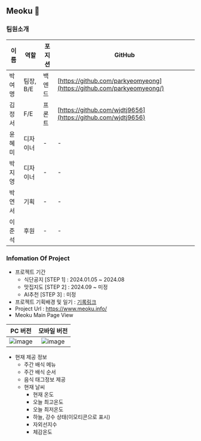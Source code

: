 ## Meoku 👋

### 팀원소개
| 이름   | 역할 | 포지션 | GitHub  |
|--------|------|--------|---------|
| 박여명 | 팀장, B/E | 백엔드 | [https://github.com/parkyeomyeong](https://github.com/parkyeomyeong/) |
| 김정서 | F/E  | 프론트 | [https://github.com/wjdtj9656](https://github.com/wjdtj9656)           |
| 윤혜미 | 디자이너 | -  | -       |
| 박지영 | 디자이너 | -  | -       |
| 박연서 | 기획 | -  | -       |
| 이준석 | 후원 | -  | -       |

### Infomation Of Project

- 프로젝트 기간
  - 식단공지 [STEP 1] : 2024.01.05 ~ 2024.08
  - 맛집지도 [STEP 2] : 2024.09 ~ 미정
  - AI추천 [STEP 3] : 미정
- 프로젝트 기획배경 및 일기 : [기록링크](https://velog.io/@ydding/%EC%82%AC%EC%9D%B4%EB%93%9C%ED%94%84%EB%A1%9C%EC%A0%9D%ED%8A%B8-%EB%A8%B9%EA%B5%AC%EC%82%AC%EB%82%B4-%EA%B8%89%EC%8B%9D-%EC%84%9C%EB%B9%84%EC%8A%A4)
- Project Url : https://www.meoku.info/
- Meoku Main Page View
  
| PC 버전                                                                                                         | 모바일 버전                                                                                                    |
|:---------------------------------------------------------------------------------------------------------------:|:--------------------------------------------------------------------------------------------------------------:|
| ![image](https://github.com/parkyeomyeong/MyDevOpsToolkit/assets/68410186/f6f9e794-617c-47f7-9666-4bc3e17c9cb7) | ![image](https://github.com/parkyeomyeong/MyDevOpsToolkit/assets/68410186/53344822-ae1f-4219-8e10-8f3e05a99e75) |

- 현재 제공 정보
  - 주간 배식 메뉴
  - 주간 배식 순서
  - 음식 태그정보 제공
  - 현재 날씨
      - 현재 온도
      - 오늘 최고온도
      - 오늘 최저온도
      - 하늘, 강수 상태(이모티콘으로 표시)
      - 자외선지수
      - 체감온도
<!--

**Here are some ideas to get you started:**

🙋‍♀️ A short introduction - what is your organization all about?
🌈 Contribution guidelines - how can the community get involved?
👩‍💻 Useful resources - where can the community find your docs? Is there anything else the community should know?
🍿 Fun facts - what does your team eat for breakfast?
🧙 Remember, you can do mighty things with the power of [Markdown](https://docs.github.com/github/writing-on-github/getting-started-with-writing-and-formatting-on-github/basic-writing-and-formatting-syntax)
-->
